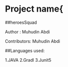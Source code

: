 # Project name{

##heroesSquad

Author : Muhudin Abdi

Contributors: Muhudin Abdi

##Languages used:

1.JAVA
2.Gradl
3.Junit5

